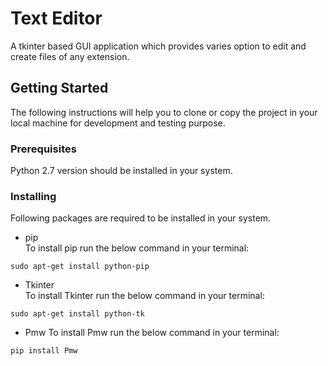 # Text Editor
A tkinter based GUI application which provides varies option to edit and create files of any extension.

## Getting Started
The following instructions will help you to clone or copy the project in your local machine for development and testing purpose.

### Prerequisites
Python 2.7 version should be installed in your system.

### Installing
Following packages are required to be installed in your system.
* pip  
To install pip run the below command in your terminal:  
```  
sudo apt-get install python-pip  
```

* Tkinter    
To install Tkinter run the below command in your terminal: 
```
sudo apt-get install python-tk   
```
* Pmw
To install Pmw run the below command in your terminal:
```
pip install Pmw
```
